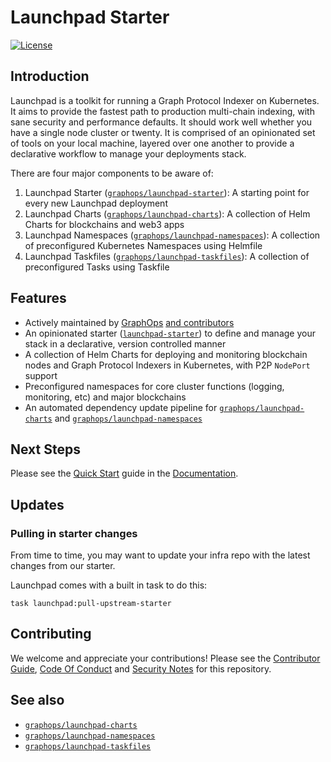 # Launchpad Starter

[![License](https://img.shields.io/badge/License-Apache%202.0-blue.svg)](https://opensource.org/licenses/Apache-2.0)

## Introduction

Launchpad is a toolkit for running a Graph Protocol Indexer on Kubernetes. It aims to provide the fastest path to production multi-chain indexing, with sane security and performance defaults. It should work well whether you have a single node cluster or twenty. It is comprised of an opinionated set of tools on your local machine, layered over one another to provide a declarative workflow to manage your deployments stack.

There are four major components to be aware of:

1. Launchpad Starter ([`graphops/launchpad-starter`](https://github.com/graphops/launchpad-starter)): A starting point for every new Launchpad deployment
2. Launchpad Charts ([`graphops/launchpad-charts`](https://github.com/graphops/launchpad-charts)): A collection of Helm Charts for blockchains and web3 apps
3. Launchpad Namespaces ([`graphops/launchpad-namespaces`](https://github.com/graphops/launchpad-namespaces)): A collection of preconfigured Kubernetes Namespaces using Helmfile
4. Launchpad Taskfiles ([`graphops/launchpad-taskfiles`](https://github.com/graphops/launchpad-taskfiles)): A collection of preconfigured Tasks using Taskfile

## Features

- Actively maintained by [GraphOps](https://graphops.xyz) [and contributors](https://github.com/graphops/launchpad-charts/graphs/contributors)
- An opinionated starter ([`launchpad-starter`](https://github.com/graphops/launchpad-starter)) to define and manage your stack in a declarative, version controlled manner
- A collection of Helm Charts for deploying and monitoring blockchain nodes and Graph Protocol Indexers in Kubernetes, with P2P `NodePort` support
- Preconfigured namespaces for core cluster functions (logging, monitoring, etc) and major blockchains
- An automated dependency update pipeline for [`graphops/launchpad-charts`](https://github.com/graphops/launchpad-charts) and [`graphops/launchpad-namespaces`](https://github.com/graphops/launchpad-namespaces)

## Next Steps

Please see the [Quick Start](https://docs.graphops.xyz/launchpad/quick-start) guide in the [Documentation](https://docs.graphops.xyz/launchpad/intro).

## Updates

### Pulling in starter changes

From time to time, you may want to update your infra repo with the latest changes from our starter. 

Launchpad comes with a built in task to do this:

```shell
task launchpad:pull-upstream-starter
```

## Contributing

We welcome and appreciate your contributions! Please see the [Contributor Guide](/CONTRIBUTING.md), [Code Of Conduct](/CODE_OF_CONDUCT.md) and [Security Notes](/SECURITY.md) for this repository.

## See also

- [`graphops/launchpad-charts`](https://github.com/graphops/launchpad-charts)
- [`graphops/launchpad-namespaces`](https://github.com/graphops/launchpad-namespaces)
- [`graphops/launchpad-taskfiles`](https://github.com/graphops/launchpad-taskfiles)
